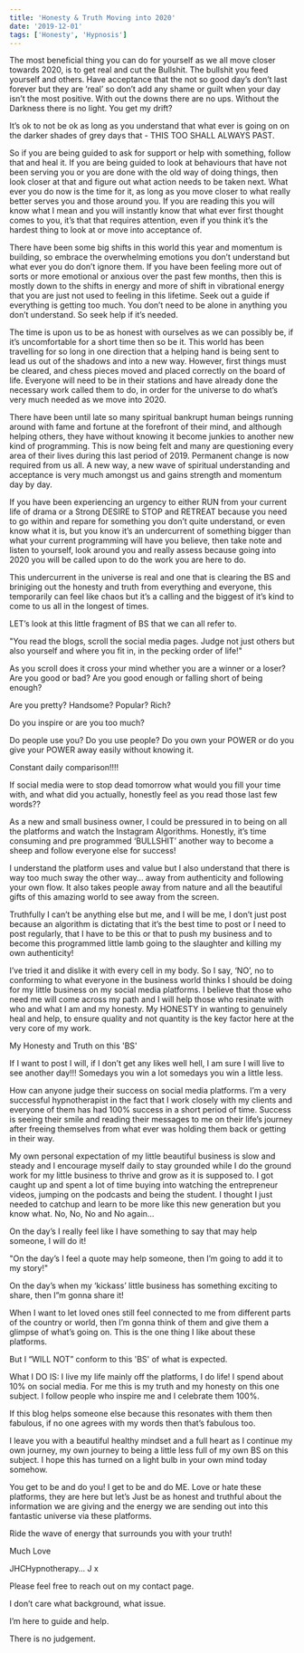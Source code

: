 ```yaml
---
title: 'Honesty & Truth Moving into 2020'
date: '2019-12-01'
tags: ['Honesty', 'Hypnosis']
---
```

The most beneficial thing you can do for yourself as we all move closer towards 2020,  is to get real and cut the Bullshit. The bullshit you feed yourself and others. Have acceptance that the not so good day’s don’t last forever but they are ‘real’ so don’t add any shame or guilt when your day isn’t the most positive. With out the downs there are no ups. Without the Darkness there is no light. You get my drift?

It’s ok to not be ok as long as you understand that what ever is going on on the darker shades of grey days that - THIS TOO SHALL ALWAYS PAST.

So if you are being guided to ask for support or help with something, follow that and heal it. If you are being guided to look at behaviours that have not been serving you or you are done with the old way of doing things, then look closer at that and figure out what action needs to be taken next. What ever you do now is the time for it, as long as you move closer to what really better serves you and those around you. If you are reading this you will know what I mean and you will instantly know that what ever first thought comes to you, it’s that that requires attention, even if you think it’s the hardest thing to look at or move into acceptance of. 

There have been some big shifts in this world this year and momentum is building, so embrace the overwhelming emotions you don’t understand but what ever 
you do don’t ignore them. If you have been feeling more out of sorts or more emotional or anxious over the past few months, then this is mostly down to 
the shifts in energy and more of shift in vibrational energy that you are just not used to feeling in this lifetime. Seek out a guide if everything is getting too much. You don’t need to be alone in anything you don’t understand. So seek help if it’s needed. 

The time is upon us to be as honest with ourselves as we can possibly be, if it’s uncomfortable for a short time then so be it. This world has been travelling for so long in one direction that a helping hand is being sent to lead us out of the shadows and into a new way. However, first things must be cleared, and chess pieces moved and placed correctly on the board of life. Everyone will need to be in their stations and  have already done the necessary work called them to do, in order for the universe to do what’s very much needed as we move into 2020. 

There have been until late so many spiritual bankrupt human beings running around with fame and fortune at the forefront of their mind, and although helping others, they have without knowing it become junkies to another new kind of programming. This is now being felt and many are questioning every area of their lives during this last period of 2019. Permanent change  is now required from us all. A new way, a new wave of spiritual understanding and acceptance is very much amongst us and gains strength and momentum day by day. 

If you have been experiencing an urgency to either RUN from your current life of drama or a Strong DESIRE to STOP and RETREAT because you need to go within and repare for something you don’t quite understand, or even know what it is, but you know it’s an undercurrent of something bigger than what your current programming will have you believe, then take note and listen to yourself, look around you and really assess because going into 2020 you will be called upon to do the work you are here to do. 

This undercurrent in the universe is real and one that is clearing the BS and briniging out the honesty and truth from everything and everyone, this temporarily can feel like chaos but it’s a calling and the biggest of it’s kind to come to us all in the longest of times. 

LET’s look at this little fragment of BS that we can all refer to. 

"You read the blogs, scroll the social media pages. Judge not just others but also yourself and where you fit in, in the pecking order of life!"


As you scroll does it cross your mind whether you are a winner or a loser? Are you good or bad? Are you good enough or falling short of being enough? 

Are you pretty? Handsome? Popular? Rich? 

Do you inspire or are you too much? 

Do people use you? Do you use people? Do you own your POWER or do you give your POWER away easily without knowing it. 

Constant daily comparison!!!!

If social media were to stop dead tomorrow what would you fill your time with, and what did you actually, honestly feel as you read those last few words?? 

As a new and small business owner, I could be pressured in to being on all the platforms and watch the Instagram Algorithms. Honestly, it’s time consuming 
and pre programmed ‘BULLSHIT’ another way to become a sheep and follow everyone else for success!

I understand the platform uses and value but I also understand that there is way too much sway the other way… away from authenticity and following your own flow. It also takes people away from nature and all the beautiful gifts of this amazing world to see away from the screen.

Truthfully I can’t be anything else but me, and I will be me, I don’t just post because an algorithm is dictating that it’s the best time to post or I need to post regularly, that I have to be this or that to push my business and to become this programmed little lamb going to the slaughter and killing my own authenticity!

I’ve tried it and dislike it with every cell in my body. So I say, ‘NO’, no to conforming to what everyone in the business world thinks I should be doing for my little business on my social media platforms. I believe that those who need me will come across my path and I will help those who resinate with who and what I am and my honesty. My HONESTY in wanting to genuinely heal and help, to ensure quality and not quantity is the key factor here at the very core of my work. 

My Honesty and Truth on this 'BS'

If I want to post I will, if I don’t get any likes well hell, I am sure I will live to see another day!!! Somedays you win a lot somedays you win a little less. 

How can anyone judge their success on social media platforms. I’m a very successful hypnotherapist in the fact that I work closely with my clients and everyone of them has had 100% success in a short period of time. Success is seeing their smile and reading their messages to me on their life’s journey after freeing themselves from what ever was holding them back or getting in their way. 

My own personal expectation of my little beautiful business is slow and steady and I encourage myself daily to stay grounded while I do the ground work for my little business to thrive and grow as it is supposed to. I got caught up and spent a lot of time buying into watching the entrepreneur videos, jumping on the podcasts and being the student. I thought I just needed to catchup and learn to be more like this new generation but you know what. No, No, No and No again… 

On the day’s I really feel like I have something to say that may help someone, I will do it!

"On the day’s I feel a quote may help someone, then I’m going to add it to my story!"

On the day’s when my ‘kickass’ little business has something exciting to share, then I”m gonna share it!

When I want to let loved ones still feel connected to me from different parts of the country or world, then I’m gonna think of them and give them a glimpse of what’s going on. This is the one thing I like about these platforms.

But I “WILL NOT” conform to this 'BS' of what is expected.

What I DO IS:  I live my life mainly off the platforms, I do life! I spend about 10% on social media. For me this is my truth and my honesty on this one subject. I follow people who inspire me and I celebrate them 100%.

If this blog helps someone else because this resonates with them then fabulous, if no one agrees with my words then that’s fabulous too.

I leave you with a beautiful healthy mindset and a full heart as I continue my own journey, my own journey to being a little less full of my own BS on this subject. I hope this has turned on a light bulb in your own mind today somehow.

You get to be and do you! I get to be and do ME. Love or hate these platforms, they are here but let’s Just be as honest and truthful about the information we are giving and the energy we are sending out into this fantastic universe via these platforms.

Ride the wave of energy that surrounds you with your truth!

Much Love

JHCHypnotherapy… J x

Please feel free to reach out on my contact page.

I don’t care what background, what issue.

I’m here to guide and help.

There is no judgement. 